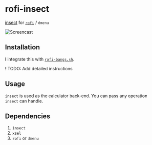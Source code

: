 # rofi-insect

[insect](https://github.com/sharkdp/insect) for [`rofi`](https://github.com/davatorium/rofi) / `dmenu`

![Screencast](./demo.gif)

## Installation

I integrate this with [`rofi-bangs.sh`](https://github.com/gotbletu/shownotes/blob/master/rofi-scripts-collection/rofi-bangs.sh).

! TODO: Add detailed instructions

## Usage

`insect` is used as the calculator back-end. You can pass any operation `insect` can handle.

## Dependencies

1. `insect`
2. `xsel`
3. `rofi` or `dmenu`
